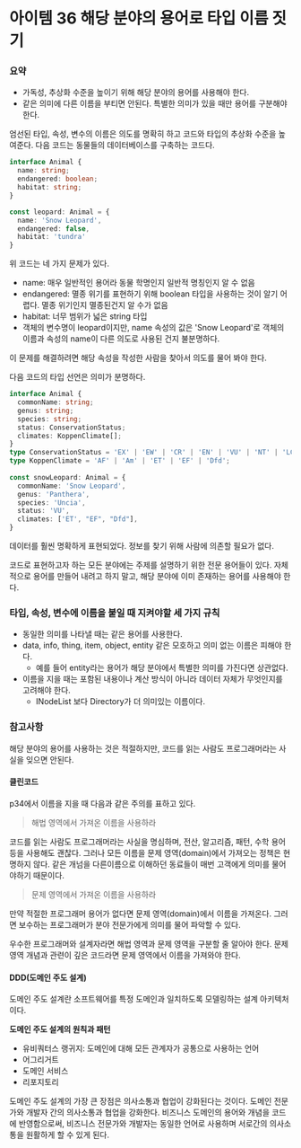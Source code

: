 # 아이템 36 해당 분야의 용어로 타입 이름 짓기

### 요약
- 가독성, 추상화 수준을 높이기 위해 해당 분야의 용어를 사용해야 한다.
- 같은 의미에 다른 이름을 부티면 안된다. 특별한 의미가 있을 때만 용어를 구분해야 한다.

엄선된 타입, 속성, 변수의 이름은 의도를 명확히 하고 코드와 타입의 추상화 수준을 높여준다.
다음 코드는 동물들의 데이터베이스를 구축하는 코드다.
```ts
interface Animal {  
  name: string;  
  endangered: boolean;  
  habitat: string;  
}

const leopard: Animal = {  
  name: 'Snow Leopard',  
  endangered: false,  
  habitat: 'tundra'  
}
```
위 코드는 네 가지 문제가 있다.
- name: 매우 일반적인 용어라 동물 학명인지 일반적 명칭인지 알 수 없음
- endangered: 멸종 위기를 표현하기 위해 boolean 타입을 사용하는 것이 알기 어렵다. 멸종 위기인지 멸종된건지 알 수가 없음
- habitat: 너무 범위가 넓은 string 타입
- 객체의 변수명이 leopard이지만, name 속성의 값은 'Snow Leopard'로 객체의 이름과 속성의 name이 다른 의도로 사용된 건지 불분명하다.

이 문제를 해결하려면 해당 속성을 작성한 사람을 찾아서 의도를 물어 봐야 한다.

다음 코드의 타입 선언은 의미가 분명하다.
```ts
interface Animal {  
  commonName: string;  
  genus: string;  
  species: string;  
  status: ConservationStatus;  
  climates: KoppenClimate[];  
}  
type ConservationStatus = 'EX' | 'EW' | 'CR' | 'EN' | 'VU' | 'NT' | 'LC';  
type KoppenClimate = 'AF' | 'Am' | 'ET' | 'EF' | 'Dfd';  
  
const snowLeopard: Animal = {  
  commonName: 'Snow Leopard',  
  genus: 'Panthera',  
  species: 'Uncia',  
  status: 'VU',  
  climates: ['ET', "EF", "Dfd"],  
}
```
데이터를 훨씬 명확하게 표현되었다. 정보를 찾기 위해 사람에 의존할 필요가 없다.

코드로 표현하고자 하는 모든 분야에는 주제를 설명하기 위한 전문 용어들이 있다. 자체적으로 용어를 만들어 내려고 하지 말고, 해당 분야에 이미 존재하는 용어를 사용해야 한다.

### 타입, 속성, 변수에 이름을 붙일 때 지켜야할 세 가지 규칙
- 동일한 의미를 나타낼 때는 같은 용어를 사용한다.
- data, info, thing, item, object, entity 같은 모호하고 의미 없는 이름은 피해야 한다.
	- 예를 들어 entity라는 용어가 해당 분야에서 특별한 의미를 가진다면 상관없다.
- 이름을 지을 때는 포함된 내용이나 계산 방식이 아니라 데이터 자체가 무엇인지를 고려해야 한다.
	- INodeList 보다 Directory가 더 의미있는 이름이다.

### 참고사항
해당 분야의 용어를 사용하는 것은 적절하지만, 코드를 읽는 사람도 프로그래머라는 사실을 잊으면 안된다.
#### 클린코드
p34에서 이름을 지을 때 다음과 같은 주의를 표하고 있다.

> 해법 영역에서 가져온 이름을 사용하라

코드를 읽는 사람도 프로그래머라는 사실을 명심하며, 전산, 알고리즘, 패턴, 수학 용어 등을 사용해도 괜찮다.
그러나 모든 이름을 문제 영역(domain)에서 가져오는 정책은 현명하지 않다.
같은 개넘을 다른이름으로 이해하던 동료들이 매번 고객에게 의미를 물어야하기 때문이다.

> 문제 영역에서 가져온 이름을 사용하라

만약 적절한 프로그래머 용어가 없다면 문제 영역(domain)에서 이름을 가져온다. 그러면 보수하는 프로그래머가 분야 전문가에게 의미를 물어 파악할 수 있다.

우수한 프로그래머와 설계자라면 해법 영역과 문제 영역을 구분할 줄 알아야 한다. 문제 영역 개념과 관련이 깊은 코드라면 문제 영역에서 이름을 가져와야 한다.

#### DDD(도메인 주도 설계)
도메인 주도 설계란 소프트웨어를 특정 도메인과 일치하도록 모델링하는 설계 아키텍처이다.

**도메인 주도 설계의 원칙과 패턴**
- 유비쿼터스 랭귀지: 도메인에 대해 모든 관계자가 공통으로 사용하는 언어
- 어그리거트
- 도메인 서비스
- 리포지토리

도메인 주도 설계의 가장 큰 장점은 의사소통과 협업이 강화된다는 것이다. 도메인 전문가와 개발자 간의 의사소통과 협업을 강화한다.
비즈니스 도메인의 용어와 개념을 코드에 반영함으로써, 비즈니스 전문가와 개발자는 동일한 언어로 사용하며 서로간의 의사소통을 원활하게 할 수 있게 된다.